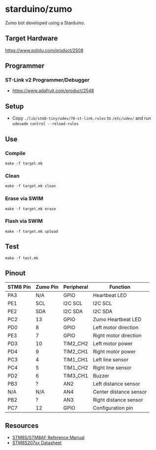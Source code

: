 # starduino/zumo
Zumo bot developed using a Starduino.

## Target Hardware
https://www.pololu.com/product/2508

## Programmer
### ST-Link v2 Programmer/Debugger
- https://www.adafruit.com/product/2548

## Setup
- Copy `./lib/stm8-tiny/udev/70-st-link.rules` to `/etc/udev/` and run `udevadm control --reload-rules`

## Use
### Compile
```shell
make -f target.mk
```

### Clean
```shell
make -f target.mk clean
```

### Erase via SWIM
```shell
make -f target.mk erase
```

### Flash via SWIM
```shell
make -f target.mk upload
```

## Test
```shell
make -f test.mk
```

## Pinout
| STM8 Pin | Zumo Pin | Peripheral | Function               |
|----------|----------|------------|------------------------|
| PA3      | N/A      | GPIO       | Heartbeat LED          |
| PE1      | SCL      | I2C SCL    | I2C SCL                |
| PE2      | SDA      | I2C SDA    | I2C SDA                |
| PC2      | 13       | GPIO       | Zumo Heartbeat LED     |
| PD0      | 8        | GPIO       | Left motor direction   |
| PE3      | 7        | GPIO       | Right motor direction  |
| PD3      | 10       | TIM2_CH2   | Left motor power       |
| PD4      | 9        | TIM2_CH1   | Right motor power      |
| PC3      | 4        | TIM1_CH1   | Left line sensor       |
| PC4      | 5        | TIM1_CH2   | Right line sensor      |
| PD2      | 6        | TIM3_CH1   | Buzzer                 |
| PB3      | ?        | AN2        | Left distance sensor   |
| N/A      | N/A      | AN4        | Center distance sensor |
| PB2      | ?        | AN3        | Right distance sensor  |
| PC7      | 12       | GPIO       | Configuration pin      |

## Resources
- [STM8S/STM8AF Reference Manual](https://www.st.com/resource/en/reference_manual/cd00190271.pdf)
- [STM8S207xx Datasheet](https://www.st.com/resource/en/datasheet/stm8s207rb.pdf)
